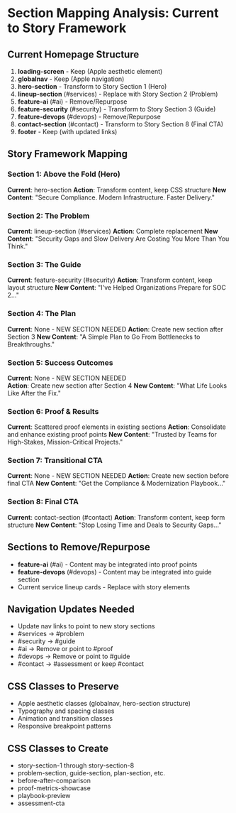 # Section Mapping Analysis: Current to Story Framework

## Current Homepage Structure
1. **loading-screen** - Keep (Apple aesthetic element)
2. **globalnav** - Keep (Apple navigation)
3. **hero-section** - Transform to Story Section 1 (Hero)
4. **lineup-section** (#services) - Replace with Story Section 2 (Problem)
5. **feature-ai** (#ai) - Remove/Repurpose
6. **feature-security** (#security) - Transform to Story Section 3 (Guide)
7. **feature-devops** (#devops) - Remove/Repurpose  
8. **contact-section** (#contact) - Transform to Story Section 8 (Final CTA)
9. **footer** - Keep (with updated links)

## Story Framework Mapping

### Section 1: Above the Fold (Hero)
**Current**: hero-section
**Action**: Transform content, keep CSS structure
**New Content**: "Secure Compliance. Modern Infrastructure. Faster Delivery."

### Section 2: The Problem 
**Current**: lineup-section (#services)
**Action**: Complete replacement
**New Content**: "Security Gaps and Slow Delivery Are Costing You More Than You Think."

### Section 3: The Guide
**Current**: feature-security (#security) 
**Action**: Transform content, keep layout structure
**New Content**: "I've Helped Organizations Prepare for SOC 2..."

### Section 4: The Plan
**Current**: None - NEW SECTION NEEDED
**Action**: Create new section after Section 3
**New Content**: "A Simple Plan to Go From Bottlenecks to Breakthroughs."

### Section 5: Success Outcomes
**Current**: None - NEW SECTION NEEDED  
**Action**: Create new section after Section 4
**New Content**: "What Life Looks Like After the Fix."

### Section 6: Proof & Results
**Current**: Scattered proof elements in existing sections
**Action**: Consolidate and enhance existing proof points
**New Content**: "Trusted by Teams for High-Stakes, Mission-Critical Projects."

### Section 7: Transitional CTA
**Current**: None - NEW SECTION NEEDED
**Action**: Create new section before final CTA
**New Content**: "Get the Compliance & Modernization Playbook..."

### Section 8: Final CTA
**Current**: contact-section (#contact)
**Action**: Transform content, keep form structure
**New Content**: "Stop Losing Time and Deals to Security Gaps..."

## Sections to Remove/Repurpose
- **feature-ai** (#ai) - Content may be integrated into proof points
- **feature-devops** (#devops) - Content may be integrated into guide section
- Current service lineup cards - Replace with story elements

## Navigation Updates Needed
- Update nav links to point to new story sections
- #services → #problem  
- #security → #guide
- #ai → Remove or point to #proof
- #devops → Remove or point to #guide
- #contact → #assessment or keep #contact

## CSS Classes to Preserve
- Apple aesthetic classes (globalnav, hero-section structure)
- Typography and spacing classes
- Animation and transition classes
- Responsive breakpoint patterns

## CSS Classes to Create
- story-section-1 through story-section-8
- problem-section, guide-section, plan-section, etc.
- before-after-comparison
- proof-metrics-showcase
- playbook-preview
- assessment-cta